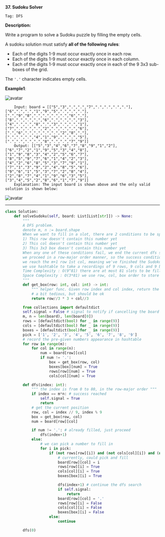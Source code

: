 **37. Sudoku Solver**

```Tag: DFS```

**Description:**

Write a program to solve a Sudoku puzzle by filling the empty cells.

A sudoku solution must satisfy **all of the following rules**:

+ Each of the digits 1-9 must occur exactly once in each row.
+ Each of the digits 1-9 must occur exactly once in each column.
+ Each of the digits 1-9 must occur exactly once in each of the 9 3x3 sub-boxes of the grid.

The ```'.'``` character indicates empty cells.

**Example1**:

![avatar](Fig/37-E1.png)

        Input: board = [["5","3",".",".","7",".",".",".","."],["6",".",".","1","9","5",".",".","."],[".","9","8",".",".",".",".","6","."],["8",".",".",".","6",".",".",".","3"],["4",".",".","8",".","3",".",".","1"],["7",".",".",".","2",".",".",".","6"],[".","6",".",".",".",".","2","8","."],[".",".",".","4","1","9",".",".","5"],[".",".",".",".","8",".",".","7","9"]]
        Output: [["5","3","4","6","7","8","9","1","2"],["6","7","2","1","9","5","3","4","8"],["1","9","8","3","4","2","5","6","7"],["8","5","9","7","6","1","4","2","3"],["4","2","6","8","5","3","7","9","1"],["7","1","3","9","2","4","8","5","6"],["9","6","1","5","3","7","2","8","4"],["2","8","7","4","1","9","6","3","5"],["3","4","5","2","8","6","1","7","9"]]
        Explanation: The input board is shown above and the only valid solution is shown below:

![avatar](Fig/37-E1-ans.png)

-----------

```python
class Solution:
    def solveSudoku(self, board: List[List[str]]) -> None:
        """
        A DFS problem.
        denote m, n := board.shape
        When we want to fill in a slot, there are 2 conditions to be specified:
        1) This row doesn't contain this number yet
        2) This col doesn't contain this number yet
        3) This 3x3 box doesn't contain this number yet
        When any one of these conditions fail, we end the current dfs search
        we proceed in a row-major order manner, so the success condition is that
        we reach the m+1 row 1st col, meaning we've finished the Sudoku and no failure yet
        we use hashtable to take a recordings of 9 rows, 9 cols and 9 boxes.
        Time Complexity : O(9^81) there are at most 81 slots to be filled, each with at most 9 possibilities. Hash table look up takes O(1)
        Space Complexity : O(3*81) we use row, col, box order to store the whole table using hashtables
        """
        def get_box(row: int, col: int) -> int:
            """ helper func. Given row index and col index, return the box number it belongs to """
            # a bit tedious, but should be ok
            return row//3 * 3 + col//3

        from collections import defaultdict
        self.signal = False # signal to notify if cancelling the board is needed
        m, n = len(board), len(board[0])
        rows = [defaultdict(bool) for _ in range(9)] 
        cols = [defaultdict(bool) for _ in range(9)]
        boxes = [defaultdict(bool)for _ in range(9)]
        pick = ['1', '2', '3', '4', '5', '6', '7', '8', '9']
        # record the pre-given numbers appearance in hashtable
        for row in range(m):
            for col in range(n):
                num = board[row][col]
                if num != '.':
                    box = get_box(row, col)
                    boxes[box][num] = True
                    rows[row][num] = True
                    cols[col][num] = True

        def dfs(index: int):
            """ the index is from 0 to 80, in the row-major order """
            if index == m*n: # success reached
                self.signal = True
                return 
            # get the current position
            row, col = index // 9, index % 9
            box = get_box(row, col)
            num = board[row][col]

            if num != '.': # already filled, just proceed
                dfs(index+1)
            else:
                # we can pick a number to fill in
                for i in pick:
                    if (not rows[row][i]) and (not cols[col][i]) and (not boxes[box][i]):
                        # currently, could pick and fill
                        board[row][col] = i
                        rows[row][i] = True
                        cols[col][i] = True
                        boxes[box][i] = True

                        dfs(index+1) # continue the dfs search
                        if self.signal:
                            return 
                        board[row][col] = '.'
                        rows[row][i] = False
                        cols[col][i] = False
                        boxes[box][i] = False
                    else:
                        continue

        dfs(0)
```
